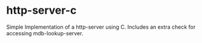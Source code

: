 # http-server-c
Simple Implementation of a http-server using C.
Includes an extra check for accessing mdb-lookup-server.
